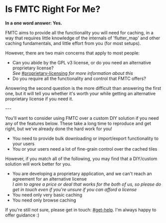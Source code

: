 # Is FMTC Right For Me?

**In a one word answer: Yes.**

FMTC aims to provide all the functionality you will need for caching, in a way that requires little knowledge of the internals of 'flutter\_map' and other caching fundamentals, and little effort from you (for most setups).

However, there are two main concerns that apply to most people:

* Can you abide by the GPL v3 license, or do you need an alternative proprietary license?\
  _See_ [#proprietary-licensing](./#proprietary-licensing "mention") _for more information about this_
* Do you require all the functionality and control that FMTC offers?

Answering the second question is the more difficult than answering the first one, but it will tell you whether it's worth your while getting an alternative proprietary license if you need it.

\---

You'll want to consider using FMTC over a custom DIY solution if you need any of the features below. These take a long time to reproduce and get right, but we've already done the hard work for you!

* You need to provide bulk downloading or import/export functionality to your users
* You or your users need a lot of fine-grain control over the cached tiles

However, if you match all of the following, you may find that a DIY/custom solution will work better for you.

* You are developing a proprietary application, and we can't reach an agreement for an alternative license\
  _I aim to agree a price or deal that works for the both of us, so please do get in touch even if you're unsure if you can afford a license_
* You need only very basic caching
* You need only browse caching

If you're still not sure, please get in touch: [#get-help](./#get-help "mention"). I'm always happy to offer guidance :)
